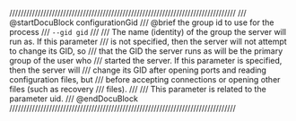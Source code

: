 ////////////////////////////////////////////////////////////////////////////////
/// @startDocuBlock configurationGid
/// @brief the group id to use for the process
/// `--gid gid`
///
/// The name (identity) of the group the server will run as. If this parameter
/// is not specified, then the server will not attempt to change its GID, so
/// that the GID the server runs as will be the primary group of the user who
/// started the server. If this parameter is specified, then the server will
/// change its GID after opening ports and reading configuration files, but
/// before accepting connections or opening other files (such as recovery
/// files).
///
/// This parameter is related to the parameter uid.
/// @endDocuBlock
////////////////////////////////////////////////////////////////////////////////